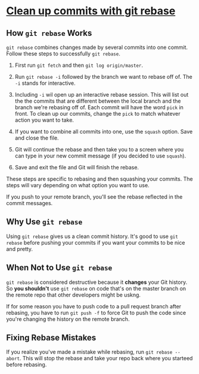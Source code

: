 # [Clean up commits with git rebase](https://egghead.io/lessons/tools-practical-git-clean-up-commits-with-git-rebase)

## How `git rebase` Works

`git rebase` combines changes made by several commits into one commit. Follow these steps to successfully `git rebase`.

1. First run `git fetch` and then `git log origin/master`.

2. Run `git rebase -i` followed by the branch we want to rebase off of. The `-i` stands for interactive.

3. Including `-i` wil open up an interactive rebase session. This will list out the the commits that are different between the local branch and the branch we're rebasing off of. Each commit will have the word `pick` in front. To clean up our commits, change the `pick` to match whatever action you want to take.

4. If you want to combine all commits into one, use the `squash` option. Save and close the file.

5. Git will continue the rebase and then take you to a screen where you can type in your new commit message (if you decided to use `squash`).

6. Save and exit the file and Git will finish the rebase.

These steps are specific to rebasing and then squashing your commits. The steps will vary depending on what option you want to use.

If you push to your remote branch, you'll see the rebase reflected in the commit messages.

## Why Use `git rebase`

Using `git rebase` gives us a clean commit history. It's good to use `git rebase` before pushing your commits if you want your commits to be nice and pretty.

## When **Not** to Use `git rebase`

`git rebase` is considered destructive because it **changes** your Git history. So **you shouldn't** use `git rebase` on code that's on the master branch on the remote repo that other developers might be uskng.

If for some reason you have to push code to a pull request branch after rebasing, you have to run `git push -f` to force Git to push the code since you're changing the history on the remote branch.

## Fixing Rebase Mistakes

If you realize you've made a mistake while rebasing, run `git rebase --abort`. This will stop the rebase and take your repo back where you starteed before rebasing.
